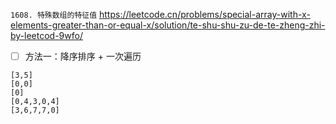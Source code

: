 
`1608. 特殊数组的特征值` https://leetcode.cn/problems/special-array-with-x-elements-greater-than-or-equal-x/solution/te-shu-shu-zu-de-te-zheng-zhi-by-leetcod-9wfo/
- [ ] 方法一：降序排序 + 一次遍历

```
[3,5]
[0,0]
[0]
[0,4,3,0,4]
[3,6,7,7,0]
```
